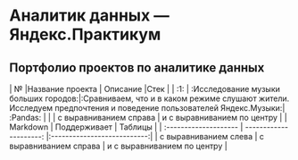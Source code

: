 # Аналитик данных — Яндекс.Практикум
## Портфолио проектов по аналитике данных 
| №   |Название проекта   | Описание       |Стек |
| :1: | :Исследование музыки больших городов:|:Сравниваем, что и в каком режиме слушают жители. Исследуем предпочтения и поведение пользователей Яндекс.Музыки:| :Pandas: |
|     | с выравниванием справа | и с выравниванием по центру |
| Markdown              | Поддерживает           | Таблицы                     |
| :-------------------- | ---------------------: |:---------------------------:|
| с выравниванием слева | с выравниванием справа | и с выравниванием по центру |
